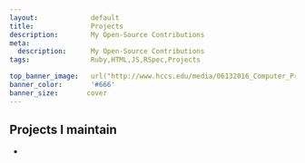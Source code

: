 ```yaml
---
layout:             default
title:              Projects
description:        My Open-Source Contributions
meta:
  description:      My Open-Source Contributions
tags:               Ruby,HTML,JS,RSpec,Projects

top_banner_image:   url("http://www.hccs.edu/media/06132016_Computer_Programming_banner.jpg")
banner_color:       '#666'
banner_size:       cover
---
```


## Projects I maintain

- 